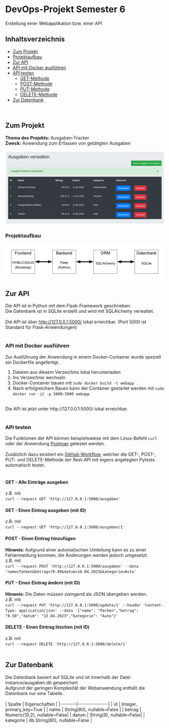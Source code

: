 # DevOps-Projekt Semester 6

Erstellung einer Webapplikation bzw. einer API

## Inhaltsverzeichnis

- [Zum Projekt](#zum-projekt)
- [Projektaufbau](#projektaufbau)
- [Zur API](#zur-api)
- [API mit Docker ausführen](#api-mit-docker-ausführen)
- [API testen](#api-testen)
  - [GET-Methode](#get---alle-einträge-ausgeben)
  - [POST-Methode](#post---einen-eintrag-hinzufügen)
  - [PUT-Methode](#put---einen-eintrag-ändern-mit-id)
  - [DELETE-Methode](#delete---einen-eintrag-löschen-mit-id)
- [Zur Datenbank](#zur-datenbank)
<br>

## Zum Projekt

**Thema des Projekts:** Ausgaben-Tracker <br>
**Zweck:** Anwendung zum Erfassen von getätigten Ausgaben <br>
<br>
<img src="Abbildungen README/Frontend.png" alt="Übersicht mit Frontend des Projekts" title="Frontend des Projekts">
<br>

### Projektaufbau

<img src="Abbildungen README/Projektaufbau.png" alt="Übersicht mit Projektaufbau" title="Projektaufbau">
<br>

## Zur API

Die API ist in Python mit dem Flask-Framework geschrieben. <br>
Die Datenbank ist in SQLite erstellt und wird mit SQLAlchemy verwaltet. <br>
<br>
Die API ist über http://127.0.0.1:5000/ lokal erreichbar. (Port 5000 ist Standard für Flask-Anwendungen) <br>
<br>

### API mit Docker ausführen

Zur Ausführung der Anwendung in einem Docker-Container wurde speziell ein Dockerfile angefertigt. <br>

1. Dateien aus diesem Verzeichnis lokal herunterladen <br>
2. Ins Verzeichnis wechseln <br>
3. Docker-Container bauen mit  ``` sudo docker build -t webapp . ``` <br>
4. Nach erfolgreichem Bauen kann der Container gestartet werden mit ``` sudo docker run -it -p 5000:5000 webapp ``` <br>
<br>
Die API ist jetzt unter http://127.0.0.1:5000/ lokal erreichbar. <br>
<br>

### API testen

Die Funktionen der API können beispielsweise mit dem Linux-Befehl ``` curl ``` oder  der Anwendung [Postman](https://www.postman.com/downloads/) getestet werden. <br>
<br>
Zusätzlich dazu existiert ein [GitHub-Workflow](https://github.com/Toxiic-vQ/DevOps-Projekt_Semester_6/tree/master/.github/workflows), welcher die GET-, POST-, PUT- und DELETE-Methode der Rest-API mit eigens angelegten Pytests automatisch testet. <br>
<br>

#### GET - Alle Einträge ausgeben

z.B. mit <br> ``` curl --request GET 'http://127.0.0.1:5000/ausgaben' ```
<br>

#### GET - Einen Eintrag ausgeben (mit ID)

z.B. mit <br> ``` curl --request GET 'http://127.0.0.1:5000/ausgaben/1' ```
<br>

#### POST - Einen Eintrag hinzufügen

**Hinweis:** Aufgrund einer automatischen Umleitung kann es zu einer Fehlermeldung kommen, die Änderungen werden jedoch umgesetzt. <br>
z.B. mit <br> ``` curl --request POST 'http://127.0.0.1:5000/ausgaben' --data 'name=Tanken&betrag=79.99&datum=16.04.2023&kategorie=Auto' ```
<br>

#### PUT  - Einen Eintrag ändern (mit ID)

**Hinweis:** Die Daten müssen zwingend als JSON übergeben werden. <br>
z.B. mit <br>  ``` curl --request PUT 'http://127.0.0.1:5000/update/1' --header 'Content-Type: application/json' --data '{"name": "Parken","betrag": "0.50","datum": "13.04.2023","kategorie": "Auto"}' ```
<br>

#### DELETE - Einen Eintrag löschen (mit ID)

z.B. mit <br> ``` curl --request DELETE 'http://127.0.0.1:5000/delete/1' ```
<br>
<br>

## Zur Datenbank

Die Datenbank basiert auf SQLite und ist innerhalb der Datei instance/ausgaben.db gespeichert. <br>
Aufgrund der geringen Komplexität der Webanwendung enthält die Datenbank nur eine Tabelle. <br>
<br>
| Spalte | Eigenschaften |
|--------|---------------|
| id     | Integer, primary_key=True |
| name   | String(80), nullable=False |
| betrag | Numeric(10,2), nullable=False|
| datum  | String(9), nullable=False|
| kategorie | db.String(80), nullable=False |